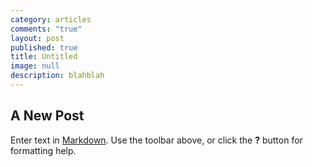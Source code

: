 ```yaml
---
category: articles
comments: "true"
layout: post
published: true
title: Untitled
image: null
description: blahblah
---
```


## A New Post

Enter text in [Markdown](http://daringfireball.net/projects/markdown/). Use the toolbar above, or click the **?** button for formatting help.